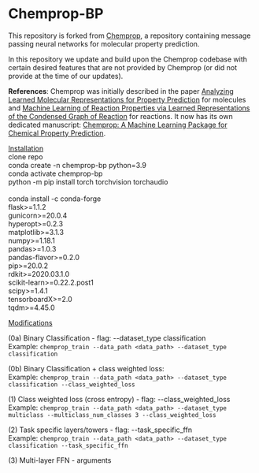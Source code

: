 # Chemprop-BP

This repository is forked from [Chemprop](https://github.com/chemprop/chemprop), a repository containing message passing neural networks for molecular property prediction.

In this repository we update and build upon the Chemprop codebase with certain desired features that are not provided by Chemprop (or did not provide at the time of our updates).

**References**: Chemprop was initially described in the paper [Analyzing Learned Molecular Representations for Property Prediction](https://pubs.acs.org/doi/abs/10.1021/acs.jcim.9b00237) for molecules and [Machine Learning of Reaction Properties via Learned Representations of the Condensed Graph of Reaction](https://doi.org/10.1021/acs.jcim.1c00975) for reactions. It now has its own dedicated manuscript: [Chemprop: A Machine Learning Package for Chemical Property Prediction](https://doi.org/10.1021/acs.jcim.3c01250).

[Installation](#installations) <br>
clone repo <br>
conda create -n chemprop-bp python=3.9 <br>
conda activate chemprop-bp <br>
python -m pip install torch torchvision torchaudio <br> <br>
conda install -c conda-forge \
  flask>=1.1.2 \
  gunicorn>=20.0.4 \
  hyperopt>=0.2.3 \
  matplotlib>=3.1.3 \
  numpy>=1.18.1 \
  pandas>=1.0.3 \
  pandas-flavor>=0.2.0 \
  pip>=20.0.2 \
  rdkit>=2020.03.1.0 \
  scikit-learn>=0.22.2.post1 \
  scipy>=1.4.1 \
  tensorboardX>=2.0 \
  tqdm>=4.45.0



[Modifications](#modifications) <br>

(0a) Binary Classification - flag: --dataset_type classification <br>
Example: ```chemprop_train --data_path <data_path> --dataset_type classification```

(0b) Binary Classification + class weighted loss: <br>
Example: ```chemprop_train --data_path <data_path> --dataset_type classification --class_weighted_loss```

(1) Class weighted loss (cross entropy) - flag: --class_weighted_loss <br>
Example: ```chemprop_train --data_path <data_path> --dataset_type multiclass --multiclass_num_classes 3 --class_weighted_loss```

(2) Task specific layers/towers - flag: --task_specific_ffn <br>
Example: ```chemprop_train --data_path <data_path> --dataset_type classification --task_specific_ffn```

(3) Multi-layer FFN - arguments
